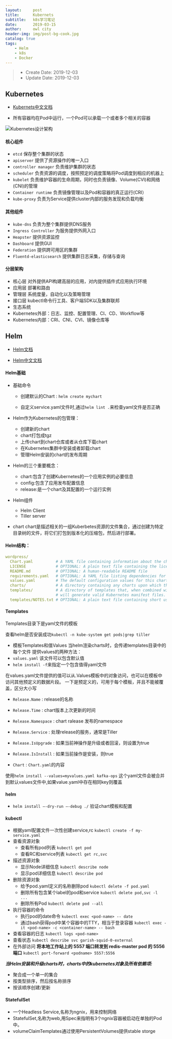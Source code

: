 ```yaml
---
layout:     post
title:      Kubernets
subtitle:   k8s学习笔记
date:       2019-03-15
author:     owl city
header-img: img/post-bg-cook.jpg
catalog: true
tags:
    - Helm
    - k8s
    - Docker
---
```


> - Create Date: 2019-12-03
> - Update Date: 2019-12-03

## Kubernetes
- [Kubernets中文文档](https://www.kubernetes.org.cn/k8s)

- 所有容器均在Pod中运行，一个Pod可以承载一个或者多个相关的容器

![Kubernetes设计架构](https://raw.githubusercontent.com/kubernetes/kubernetes/release-1.2/docs/design/architecture.png)

#### 核心组件
- `etcd` 保存整个集群的状态
- `apiserver` 提供了资源操作的唯一入口
- `controller manager` 负责维护集群的状态
- `scheduler` 负责资源的调度，按照预定的调度策略将Pod调度到相应的机器上
- `kubelet` 负责维护容器的生命周期，同时也负责镜像、Volume(CVI)和网络(CNI)的管理
- `Container runtime` 负责镜像管理以及Pod和容器的真正运行(CRI）
- `kube-proxy` 负责为Service提供cluster内部的服务发现和负载均衡
#### 其他组件
- `kube-dns` 负责为整个集群提供DNS服务
- `Ingress Controller` 为服务提供外网入口
- `Heapster` 提供资源监控
- `Dashboard` 提供GUI
- `Federation` 提供跨可用区的集群
- `Fluentd-elasticsearch` 提供集群日志采集，存储与查询

#### 分层架构
- 核心层
对外提供API构建高层的应用，对内提供插件式应用执行环境
- 应用层
部署和路由
- 管理层
系统度量，自动化以及策略管理
- 接口层
kubectl命令行工具、客户端SDK以及集群联邦
- 生态系统
 - Kubernetes外部：日志、监控、配置管理、CI、CD、Workflow等
 - Kubernetes内部：CRI、CNI、CVI、镜像仓库等


## Helm
- [Helm文档](https://docs.helm.sh/)

- [Helm中文文档](https://whmzsu.github.io/helm-doc-zh-cn/quickstart/quickstart-zh_cn.html)

#### Helm基础
- 基础命令
    - 创建默认的Chart : `helm create mychart`

    - 自定义service.yaml文件时,通过`helm lint .`来检查yaml文件是否正确


- Helm作为Kubernetes的包管理：
    - 创建新的chart
    - chart打包成tgz
    - 上传chart到chart仓库或者从仓库下载chart
    - 在Kubernetes集群中安装或者卸载chart
    - 管理Helm安装的chart的发布周期

- Helm的三个重要概念：
    - chart:包含了创建Kubernetes的一个应用实例的必要信息
    - config:包含了应用发布配置信息
    - release:是一个chart及其配置的一个运行实例

- Helm组件
    - Helm Client
    - Tiller server

- chart chart是描述相关的一组Kuberbetes资源的文件集合，通过创建为特定目录树的文件，将它们打包到版本化的压缩包，然后进行部署。

#### Helm结构：

```yaml
wordpress/
  Chart.yaml          # A YAML file containing information about the chart
  LICENSE             # OPTIONAL: A plain text file containing the license for the chart
  README.md           # OPTIONAL: A human-readable README file
  requirements.yaml   # OPTIONAL: A YAML file listing dependencies for the chart
  values.yaml         # The default configuration values for this chart
  charts/             # A directory containing any charts upon which this chart depends.
  templates/          # A directory of templates that, when combined with values,
                      # will generate valid Kubernetes manifest files.
  templates/NOTES.txt # OPTIONAL: A plain text file containing short usage notes
```


#### Templates
Templates目录下是yaml文件的模板

查看helm是否安装成功`kubectl -n kube-system get pods|grep tiller`

- 模板Templates和值Values
当helm渲染charts时，会传递templates目录中的每个文件
提供values的两种方法：
- `values.yaml`  该文件可以包含默认值
- `helm install -f`来指定一个包含值得yaml文件

在values.yaml文件提供的值可以从.Values模板中的对象访问，也可以在模板中访问其他预定义的数据片段。
一下是预定义的，可用于每个模板，并且不能被覆盖，区分大小写
- `Release.Name`    :   release的名称

- `Release.Time`    :   chart版本上次更新的时间

- `Release.Namespace`   :   chart ralease 发布的namespace

- `Release.Service` :   处理release的服务，通常是Tiller

- `Release.IsUpgrade`   :   如果当前神操作是升级或者回滚，则设置为true

- `Release.IsInstall`   :   如果当前操作是安装，则true

- `Chart`   :   `Chart.yaml`的内容

使用`helm install --values=myvalues.yaml kafka-ops` 这个yaml文件会被合并到默认values文件中,如果value.yaml中存在相同key则覆盖

#### helm
- `helm install –-dry-run –-debug ./` 验证chart模板和配置

#### kubectl
- 根据yaml配置文件一次性创建service,rc
`kubectl create -f my-service.yaml`
- 查看资源对象
    * 查看所有pod列表 `kubectl get pod `
    * 查看RC和service列表 `kubectl get rc,svc`
- 描述资源对象
    * 显示Node详细信息 `kubectl describe node`
    * 显示pod详细信息 `kubectl describe pod`
- 删除资源对象
    * 给予pod.yaml定义的名称删除pod `kubectl delete -f pod.yaml`
    * 删除所有包含某个label的pod和service `kubectl delete pod,svc -l ...`
    * 删除所有Pod   `kubectl delete pod --all`
- 执行容器的命令
    * 执行pod的date命令 `kubectl exec <pod-name> -- date`
    * 通过bash获得pod中某个容器中的TTY，相当于登录容器
    `kubectl exec -it <pod-name> -c <container-name> -- bash`
- 查看容器的日志
    `kubectl logs <pod-name>`
- 查看状态
    `kubectl describe svc garish-squid-0-external`
- 在外部访问
**将本地工作站上的 5557 端口转发到 redis-master pod 的 5556 端口**
`kubectl port-forward <podname> 5557:5556`

***当Helm安装和升级charts时，charts中的kubernetes对象及所有依赖项:***
- 聚合成一个单一的集合
- 按类型排序，然后按名称排序
- 按该顺序创建/更新


#### StatefulSet
-  一个Headless Service,名称为ngnix，用来控制网络
-  StatefulSet,名称为web,用Spec来指明有3个ngnix容器被启动在单独的Pod中。
-  volumeClaimTemplates通过使用PersistentVolumes提供stable storge

